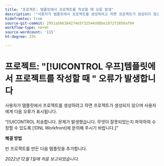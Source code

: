 ```yaml
---
title: "프로젝트: 템플릿에서 프로젝트를 작성할 때 오류 발생"
description: '"사용자가 템플릿에서 프로젝트를 생성하려고 하면 프로젝트가 생성되지 않으며 사용자에게 Whoops! 오류가 표시됩니다. 문제가 발생했습니다. 무엇이 잘못되었는지 파악하여 수정할 수 있도록 Workfront에 문의해 주시기 바랍니다.”'
hidefromtoc: true
source-git-commit: 2951a566384274e5f32544dd8be1872f3850af94
workflow-type: tm+mt
source-wordcount: '115'
ht-degree: 33%

---
```



# 프로젝트: &quot;[!UICONTROL 우프]템플릿에서 프로젝트를 작성할 때 &quot; 오류가 발생합니다

사용자가 템플릿에서 프로젝트를 생성하려고 하면 프로젝트가 생성되지 않으며 사용자에게 다음 오류가 표시됩니다.

“[!UICONTROL 죄송합니다. 문제가 발생했습니다. 무엇이 잘못되었는지 파악하여 수정할 수 있도록 [!DNL Workfront]에 문의해 주시기 바랍니다.]”

**해결 방법**

빈 프로젝트를 만든 다음 템플릿을 추가합니다.

_2022년 12월 1일에 처음 보고되었습니다._


